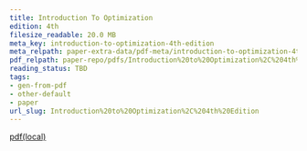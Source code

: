 ```yaml
---
title: Introduction To Optimization
edition: 4th
filesize_readable: 20.0 MB
meta_key: introduction-to-optimization-4th-edition
meta_relpath: paper-extra-data/pdf-meta/introduction-to-optimization-4th-edition.yaml
pdf_relpath: paper-repo/pdfs/Introduction%20to%20Optimization%2C%204th%20Edition.pdf
reading_status: TBD
tags:
- gen-from-pdf
- other-default
- paper
url_slug: Introduction%20to%20Optimization%2C%204th%20Edition
---
```


[pdf(local)](../../paper-repo/pdfs/Introduction%20to%20Optimization%2C%204th%20Edition.pdf)
